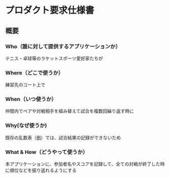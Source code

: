 # プロダクト要求仕様書

## 概要
### Who（誰に対して提供するアプリケーションか）
テニス・卓球等のラケットスポーツ愛好家たちが
### Where（どこで使うか）
練習先のコート上で
### When（いつ使うか）
仲間内でペアや対戦相手を組み替えて試合を複数回繰り返す時に
### Why(なぜ使うか)
既存の乱数表（[例](https://www.tennisbear.net/ransu/doubles/2/8)）では、試合結果の記録ができないため
### What & How（どうやって使うか）
本アプリケーションに、参加者名やスコアを記録して、全ての対戦が終了した時に順位などを振り返れるようにする
